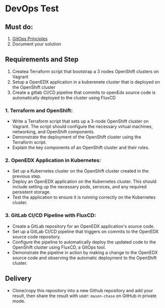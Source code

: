 # DevOps Test

## Must do:

1. [GitOps Principles](https://en.wikipedia.org/wiki/DevOps#GitOps)
2. Document your solution

## Requirements and Step


1. Createa Terraform script that bootstrap a 3 nodes OpenShift clusters on Vagrant
2. Setup a OpenEDX application in a kuberenete cluster that is deployed on the OpenShift cluster
3. Create a gitlab CI/CD pipeline that commits to openEdx source code is automatically deployed to the cluster using FluxCD

### 1. Terraform and OpenShift:

- Write a Terraform script that sets up a 3-node OpenShift cluster on Vagrant. The script should configure the necessary virtual machines, networking, and OpenShift components.
- Demonstrate the deployment of the OpenShift cluster using the Terraform script.
- Explain the key components of an OpenShift cluster and their roles.

### 2. OpenEDX Application in Kubernetes:

- Set up a Kubernetes cluster on the OpenShift cluster created in the previous step.
- Deploy an OpenEDX application on the Kubernetes cluster. This should include setting up the necessary pods, services, and any required persistent storage.
- Test the application to ensure it is running correctly on the Kubernetes cluster.

### 3. GitLab CI/CD Pipeline with FluxCD:

- Create a GitLab repository for an OpenEDX application's source code.
- Set up a GitLab CI/CD pipeline that triggers on commits to the OpenEDX source code repository.
- Configure the pipeline to automatically deploy the updated code to the OpenShift cluster using FluxCD, a GitOps tool.
- Demonstrate the pipeline in action by making a change to the OpenEDX source code and observing the automatic deployment to the OpenShift cluster.

## Delivery
- Clone/copy this repository into a new Github repository and add your result, then share the result with user: `mason-chase` on GitHub in private mode.
